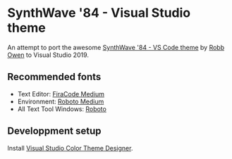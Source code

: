 # SynthWave '84 - Visual Studio theme

An attempt to port the awesome [SynthWave '84 - VS Code theme](https://github.com/robb0wen/synthwave-vscode 'SynthWave \'84 - VS Code theme') by [Robb Owen](https://github.com/robb0wen 'Robb Owen') to Visual Studio 2019.

## Recommended fonts

* Text Editor: [FiraCode Medium](https://github.com/tonsky/FiraCode 'FiraCode Medium')
* Environment: [Roboto Medium](https://fonts.google.com/specimen/Roboto 'Roboto Medium')
* All Text Tool Windows: [Roboto](https://fonts.google.com/specimen/Roboto 'Roboto')

## Developpment setup

Install [Visual Studio Color Theme Designer](https://marketplace.visualstudio.com/items?itemName=ms-madsk.ColorThemeDesigner 'Visual Studio Color Theme Designer').
